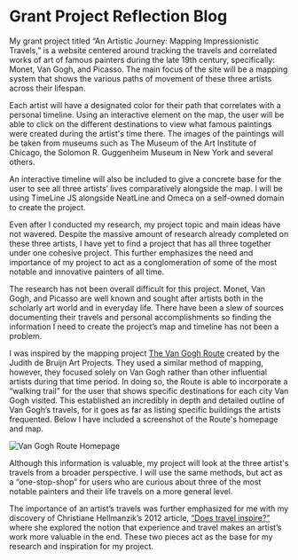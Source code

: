 # Grant Project Reflection Blog


My grant project titled “An Artistic Journey: Mapping Impressionistic Travels,” is a website centered around tracking the travels and correlated works of art of famous painters during the late 19th century, specifically: Monet, Van Gogh, and Picasso. The main focus of the site will be a mapping system that shows the various paths of movement of these three artists across their lifespan. 

Each artist will have a designated color for their path that correlates with a personal timeline. Using an interactive element on the map, the user will be able to click on the different destinations to view what famous paintings were created during the artist's time there. The images of the paintings will be taken from museums such as The Museum of the Art Institute of Chicago, the Solomon R. Guggenheim Museum in New York and several others. 

An interactive timeline will also be included to give a concrete base for the user to see all three artists’ lives comparatively alongside the map. I will be using TimeLine JS alongside NeatLine and Omeca on a self-owned domain to create the project.
	
Even after I conducted my research, my project topic and main ideas have not wavered. Despite the massive amount of research already completed on these three artists, I have yet to find a project that has all three together under one cohesive project. This further emphasizes the need and importance of my project to act as a conglomeration of some of the most notable and innovative painters of all time. 

The research has not been overall difficult for this project. Monet, Van Gogh, and Picasso are well known and sought after artists both in the scholarly art world and in everyday life. There have been a slew of sources documenting their travels and personal accomplishments so finding the information I need to create the project’s map and timeline has not been a problem.

I was inspired by the mapping project [The Van Gogh Route](https://www.vangoghroute.com/) created by the Judith de Bruijn Art Projects. They used a similar method of mapping, however, they focused solely on Van Gogh rather than other influential artists during that time period. In doing so, the Route is able to incorporate a “walking trail” for the user that shows specific destinations for each city Van Gogh visited. This established an incredibly in depth and detailed outline of Van Gogh’s travels, for it goes as far as listing specific buildings the artists frequented. Below I have included a screenshot of the Route's homepage and map.

![Van Gogh Route Homepage](https://sambuc214.github.io/sambuchholz/images/VanGoghRoute.jpeg)

Although this information is valuable, my project will look at the three artist's travels from a broader perspective. I will use the same methods, but act as a “one-stop-shop” for users who are curious about three of the most notable painters and their life travels on a more general level.

The importance of an artist’s travels was further emphasized for me with my discovery of Christiane Hellmanzik’s 2012 article, [“Does travel inspire?”](https://link.springer.com/article/10.1007/s00181-012-0617-x) where she explored the notion that experience and travel makes an artist’s work more valuable in the end. These two pieces act as the base for my research and inspiration for my project.


